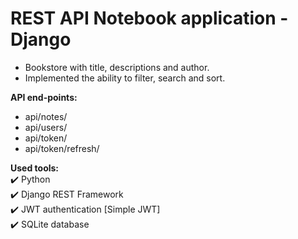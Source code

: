 # REST API Notebook application - Django

- Bookstore with title, descriptions and author.
- Implemented the ability to filter, search and sort.


__API end-points:__
- api/notes/
- api/users/
- api/token/
- api/token/refresh/


__Used tools:__    
:heavy_check_mark: Python     
:heavy_check_mark: Django REST Framework    
:heavy_check_mark: JWT authentication [Simple JWT]    
:heavy_check_mark: SQLite database    
